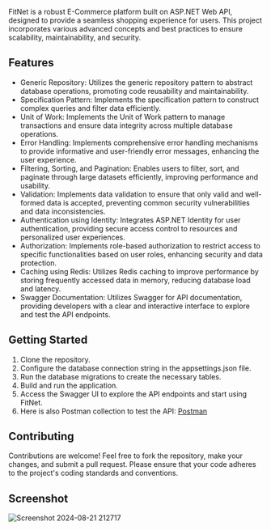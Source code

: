 FitNet is a robust E-Commerce platform built on ASP.NET Web API, designed to provide a seamless shopping experience for users. This project incorporates various advanced concepts and best practices to ensure scalability, maintainability, and security.

<h2>Features</h2>
<ul>
<li>Generic Repository: Utilizes the generic repository pattern to abstract database operations, promoting code reusability and maintainability.</li>

<li>Specification Pattern: Implements the specification pattern to construct complex queries and filter data efficiently.</li>

<li>Unit of Work: Implements the Unit of Work pattern to manage transactions and ensure data integrity across multiple database operations.</li>

<li>Error Handling: Implements comprehensive error handling mechanisms to provide informative and user-friendly error messages, enhancing the user experience.</li>

<li>Filtering, Sorting, and Pagination: Enables users to filter, sort, and paginate through large datasets efficiently, improving performance and usability.</li>

<li>Validation: Implements data validation to ensure that only valid and well-formed data is accepted, preventing common security vulnerabilities and data inconsistencies.</li>

<li>Authentication using Identity: Integrates ASP.NET Identity for user authentication, providing secure access control to resources and personalized user experiences.</li>

<li>Authorization: Implements role-based authorization to restrict access to specific functionalities based on user roles, enhancing security and data protection.</li>

<li>Caching using Redis: Utilizes Redis caching to improve performance by storing frequently accessed data in memory, reducing database load and latency.</li>

<li>Swagger Documentation: Utilizes Swagger for API documentation, providing developers with a clear and interactive interface to explore and test the API endpoints.</li>
</ul>

<h2>Getting Started</h2>
<ol>
<li>Clone the repository.</li>
<li>Configure the database connection string in the appsettings.json file.</li>
<li>Run the database migrations to create the necessary tables.</li>
<li>Build and run the application.</li>
<li>Access the Swagger UI to explore the API endpoints and start using FitNet.</li>
<li>Here is also Postman collection to test the API: <a href="https://netero123.postman.co/workspace/Netero-Workspace~3d23873a-da0f-424d-8e79-fc98f51c17c1/api/00a760ab-d4a2-4352-84c8-18ff8cf3bee7?action=share&creator=29744142">Postman</a></li>
</ol>
<h2>Contributing</h2>
Contributions are welcome! Feel free to fork the repository, make your changes, and submit a pull request. Please ensure that your code adheres to the project's coding standards and conventions.

## Screenshot
![Screenshot 2024-08-21 212717](https://github.com/user-attachments/assets/3ad8d71d-4e12-4022-ab12-a6d9d6fcc6d1)

